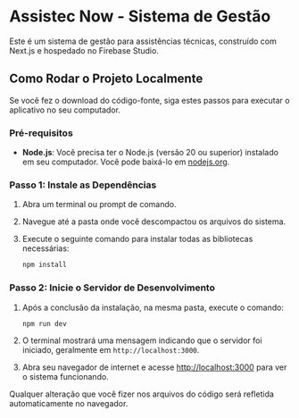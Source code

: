 # Assistec Now - Sistema de Gestão

Este é um sistema de gestão para assistências técnicas, construído com Next.js e hospedado no Firebase Studio.

## Como Rodar o Projeto Localmente

Se você fez o download do código-fonte, siga estes passos para executar o aplicativo no seu computador.

### Pré-requisitos

- **Node.js**: Você precisa ter o Node.js (versão 20 ou superior) instalado em seu computador. Você pode baixá-lo em [nodejs.org](https://nodejs.org/).

### Passo 1: Instale as Dependências

1.  Abra um terminal ou prompt de comando.
2.  Navegue até a pasta onde você descompactou os arquivos do sistema.
3.  Execute o seguinte comando para instalar todas as bibliotecas necessárias:

    ```bash
    npm install
    ```

### Passo 2: Inicie o Servidor de Desenvolvimento

1.  Após a conclusão da instalação, na mesma pasta, execute o comando:

    ```bash
    npm run dev
    ```

2.  O terminal mostrará uma mensagem indicando que o servidor foi iniciado, geralmente em `http://localhost:3000`.

3.  Abra seu navegador de internet e acesse [http://localhost:3000](http://localhost:3000) para ver o sistema funcionando.

Qualquer alteração que você fizer nos arquivos do código será refletida automaticamente no navegador.